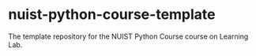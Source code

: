 # nuist-python-course-template
The template repository for the NUIST Python Course course on Learning Lab.

